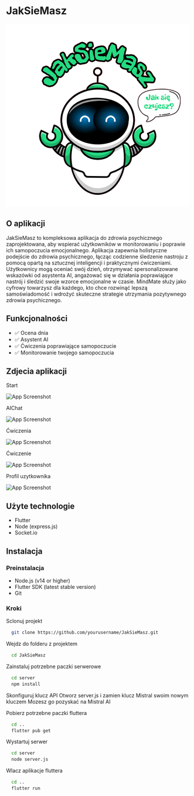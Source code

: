 # JakSieMasz


![Logo](https://github.com/xSmilO/JakSieMasz/blob/main/Logo.png)


## O aplikacji
JakSieMasz to kompleksowa aplikacja do zdrowia psychicznego zaprojektowana, aby wspierać użytkowników w monitorowaniu i poprawie ich samopoczucia emocjonalnego. Aplikacja zapewnia holistyczne podejście do zdrowia psychicznego, łącząc codzienne śledzenie nastroju z pomocą opartą na sztucznej inteligencji i praktycznymi ćwiczeniami. Użytkownicy mogą oceniać swój dzień, otrzymywać spersonalizowane wskazówki od asystenta AI, angażować się w działania poprawiające nastrój i śledzić swoje wzorce emocjonalne w czasie. MindMate służy jako cyfrowy towarzysz dla każdego, kto chce rozwinąć lepszą samoświadomość i wdrożyć skuteczne strategie utrzymania pozytywnego zdrowia psychicznego.

## Funkcjonalności
- ✅ Ocena dnia
- ✅ Asystent AI
- ✅ Ćwiczenia poprawiające samopoczucie
- ✅ Monitorowanie twojego samopoczucia

## Zdjecia aplikacji

Start

![App Screenshot]("https://github.com/xSmilO/JakSieMasz/blob/main/readme/Homepage.png")

AIChat

![App Screenshot]("https://github.com/xSmilO/JakSieMasz/blob/main/readme/AiChat.png")

Ćwiczenia

![App Screenshot]("https://github.com/xSmilO/JakSieMasz/blob/main/readme/Cwiczenia.png")

Ćwiczenie

![App Screenshot]("https://github.com/xSmilO/JakSieMasz/blob/main/readme/Cwiczenie.png")

Profil uzytkownika

![App Screenshot]("https://github.com/xSmilO/JakSieMasz/blob/main/readme/Profil.png")


## Użyte technologie
- Flutter
- Node (express.js)
- Socket.io

## Instalacja
### Preinstalacja
- Node.js (v14 or higher)
- Flutter SDK (latest stable version)
- Git

### Kroki

Sclonuj projekt

```bash
  git clone https://github.com/yourusername/JakSieMasz.git
```

Wejdz do folderu z projektem

```bash
  cd JakSieMasz
```

Zainstaluj potrzebne paczki serwerowe

```bash
  cd server
  npm install
```

Skonfiguruj klucz API
Otworz server.js i zamien klucz Mistral swoim nowym kluczem
Mozesz go pozyskać na Mistral AI

Pobierz potrzebne paczki fluttera

```bash
  cd ..
  flutter pub get
```

Wystartuj serwer

```bash
  cd server
  node server.js
```
Wlacz aplikacje fluttera

```bash
  cd ..
  flutter run
```
